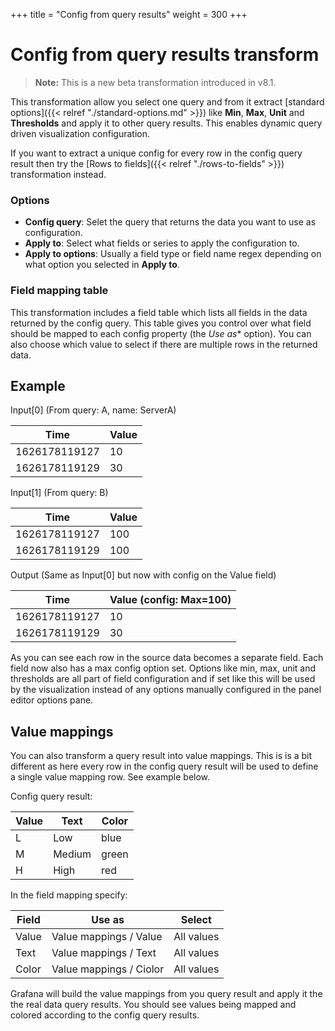 +++
title = "Config from query results"
weight = 300
+++

# Config from query results transform

> **Note:** This is a new beta transformation introduced in v8.1. 

This transformation allow you select one query and from it extract [standard options]({{< relref "./standard-options.md" >}}) like **Min**, **Max**, **Unit** and **Thresholds** and apply it to other query results. This enables dynamic query driven visualization configuration.

If you want to extract a unique config for every row in the config query result then try the [Rows to fields]({{< relref "./rows-to-fields" >}}) transformation instead.

### Options

- **Config query**: Selet the query that returns the data you want to use as configuration.
- **Apply to**: Select what fields or series to apply the configuration to.
- **Apply to options**: Usually a field type or field name regex depending on what option you selected in **Apply to**.

### Field mapping table

This transformation includes a field table which lists all fields in the data returned by the config query. This table gives you control over what field should be mapped to each config property (the *Use as** option). You can also choose which value to select if there are multiple rows in the returned data. 

## Example

Input[0] (From query: A, name: ServerA)

| Time          | Value |
| ------------- | ----- |
| 1626178119127 | 10    |
| 1626178119129 | 30    |

Input[1] (From query: B)

| Time          | Value |
| ------------- | ----- |
| 1626178119127 | 100   |
| 1626178119129 | 100   |

Output (Same as Input[0] but now with config on the Value field)

| Time          | Value (config: Max=100) |
| ------------- | ----------------------- |
| 1626178119127 | 10                      |
| 1626178119129 | 30                      |

As you can see each row in the source data becomes a separate field. Each field now also has a max config option set. Options like min, max, unit and thresholds are all part of field configuration and if set like this will be used by the visualization instead of any options manually configured in the panel editor options pane.

## Value mappings

You can also transform a query result into value mappings. This is is a bit different as here every row in the config query result will be used to define a single value mapping row. See example below. 

Config query result:

| Value | Text   | Color |
| ----- | ------ | ----- |
| L     | Low    | blue  |
| M     | Medium | green |
| H     | High   | red   |

In the field mapping specify:

| Field | Use as                  | Select     |
| ----- | ----------------------- | ---------- |
| Value | Value mappings / Value  | All values |
| Text  | Value mappings / Text   | All values |
| Color | Value mappings / Ciolor | All values |

Grafana will build the value mappings from you query result and apply it the the real data query results. You should see values being mapped and colored according to the config query results.